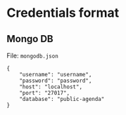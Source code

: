 # Credentials format

## Mongo DB

File: `mongodb.json`

```
{
	"username": "username",
	"password": "password",
	"host": "localhost",
	"port": "27017",
	"database": "public-agenda"
}
```
